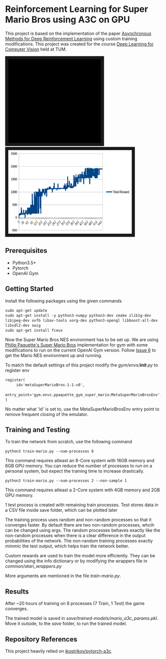 # Reinforcement Learning for Super Mario Bros using A3C on GPU

This project is based on the implementation of the paper [Asynchronous Methods for Deep Reinforcement Learning](https://arxiv.org/abs/1602.01783) using custom training modifications. This project was created for the course [Deep Learning for Computer Vision](https://vision.in.tum.de/teaching/ws2017/dl4cv) held at TUM.


<img src="video/mario-level1.gif" width="300" height="270" border="10">    <img src="graphs/mario_train.jpeg" width="400" height="270"  border="10">

## Prerequisites
- Python3.5+
- Pytorch
- OpenAI Gym

## Getting Started
Install the following packages using the given commands
```
sudo apt-get update
sudo apt-get install -y python3-numpy python3-dev cmake zlib1g-dev libjpeg-dev xvfb libav-tools xorg-dev python3-opengl libboost-all-dev libsdl2-dev swig
sudo apt-get install fceux
```

Now the Super Mario Bros NES environment has to be set up. We are using [Philip Paquette's Super Mario Bros](https://github.com/ppaquette/gym-super-mario) implementation for gym with some modifications to run on the current OpenAI Gym version.
Follow [Issue 6](https://github.com/ppaquette/gym-super-mario/issues/6) to get the Mario NES environment up and running.

To match the default settings of this project modify the *gym/envs/__init__.py* to register env
```
register(
     id='metaSuperMarioBros-1-1-v0',
     entry_point='gym.envs.ppaquette_gym_super_mario:MetaSuperMarioBrosEnv',
)
```
No matter what 'id' is set to, use the MetaSuperMarioBrosEnv entry point to remove frequent closing of the emulator.

## Training and Testing
To train the network from scratch, use the following command
```
python3 train-mario.py --num-processes 8
```

This command requires atleast an 8-Core system with 16GB memory and 6GB GPU memory.
You can reduce the number of processes to run on a personal system, but expect the training time to increase drastically.
```
python3 train-mario.py --num-processes 2 --non-sample 1
```

This command requires atleast a 2-Core system with 4GB memory and 2GB GPU memory.

1 test process is created with remaining train processes. Test stores data in a CSV file inside save folder, which can be plotted later

The training process uses random and non-random processes so that it converges faster. By default there are two non-random processes, whcih can be changed using args.
The random processes behaves exactly like the non-random processes when there is a clear difference in the output probabilities of the network. The non-random training processes exactly mimmic the test output, which helps train the network better.

Custom rewards are used to train the model more efficiently. They can be changed using the info dictionary or by modifying the wrappers file in *common/atari_wrappers.py*

More arguments are mentioned in the file *train-mario.py*.

## Results
After ~20 hours of training on 8 processes (7 Train, 1 Test) the game converges.

The trained model is saved in *save/trained-models/mario_a3c_params.pkl*. Move it outside, to the *save* folder, to run the trained model.

## Repository References
This project heavily relied on [ikostrikov/pytorch-a3c](https://github.com/ikostrikov/pytorch-a3c).

